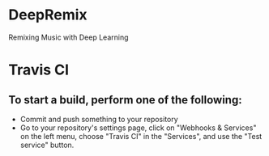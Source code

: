 # DeepRemix
Remixing Music with Deep Learning


# Travis CI
## To start a build, perform one of the following:

* Commit and push something to your repository
* Go to your repository's settings page, click on "Webhooks & Services" on the left menu, choose "Travis CI" in the "Services", and use the "Test service" button.
